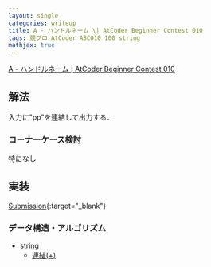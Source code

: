```yaml
---
layout: single
categories: writeup
title: A - ハンドルネーム \| AtCoder Beginner Contest 010
tags: 競プロ AtCoder ABC010 100 string
mathjax: true
---
```


[A - ハンドルネーム  \| AtCoder Beginner Contest 010](https://beta.atcoder.jp/contests/abc010/tasks/abc010_1)

## 解法
入力に"pp"を連結して出力する．

### コーナーケース検討
特になし
## 実装

[Submission](https://beta.atcoder.jp/contests/abc010/submissions/3006476){:target="_blank"}

### データ構造・アルゴリズム
- [string](http://www.cplusplus.com/reference/string/string/)
    - [連結(+)](http://www.cplusplus.com/reference/string/string/operator+/)